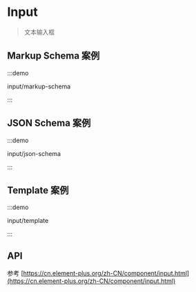 # Input

> 文本输入框

## Markup Schema 案例

:::demo

input/markup-schema

:::

## JSON Schema 案例

:::demo

input/json-schema

:::

## Template 案例

:::demo

input/template

:::

## API

参考 [https://cn.element-plus.org/zh-CN/component/input.html](https://cn.element-plus.org/zh-CN/component/input.html)

